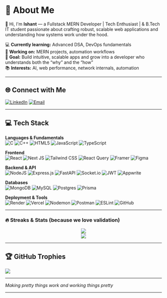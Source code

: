 # 💫 About Me
👋 Hi, I'm **Ishant** — a Fullstack MERN Developer | Tech Enthusiast | & B.Tech IT student passionate about crafting robust, scalable web applications and understanding how systems work under the hood.

💻 **Currently learning:** Advanced DSA, DevOps fundamentals  
🚀 **Working on:** MERN projects, automation workflows  
🎯 **Goal:** Build intuitive, scalable apps and grow into a developer who understands both the “why” and the “how”  
📚 **Interests:** AI, web performance, network internals, automation

---

## 🌐 Connect with Me
[![LinkedIn](https://img.shields.io/badge/LinkedIn-%230077B5.svg?logo=linkedin&logoColor=white)](https://www.linkedin.com/in/ishant9582/)
[![Email](https://img.shields.io/badge/Email-D14836?logo=gmail&logoColor=white)](mailto:iishantsharma130@gmail.com)

---

## 💻 Tech Stack

**Languages & Fundamentals**  
![C](https://img.shields.io/badge/c-%2300599C.svg?style=for-the-badge&logo=c&logoColor=white)  ![C++](https://img.shields.io/badge/c++-%2300599C.svg?style=for-the-badge&logo=c%2B%2B&logoColor=white)  ![HTML5](https://img.shields.io/badge/html5-%23E34F26.svg?style=for-the-badge&logo=html5&logoColor=white)  ![JavaScript](https://img.shields.io/badge/javascript-%23323330.svg?style=for-the-badge&logo=javascript&logoColor=%23F7DF1E)  ![TypeScript](https://img.shields.io/badge/typescript-%23007ACC.svg?style=for-the-badge&logo=typescript&logoColor=white)

**Frontend**  
![React](https://img.shields.io/badge/react-%2320232a.svg?style=for-the-badge&logo=react&logoColor=%2361DAFB)  ![Next JS](https://img.shields.io/badge/Next-black?style=for-the-badge&logo=next.js&logoColor=white)  ![Tailwind CSS](https://img.shields.io/badge/daisyui-5A0EF8?style=for-the-badge&logo=daisyui&logoColor=white)  ![React Query](https://img.shields.io/badge/-React%20Query-FF4154?style=for-the-badge&logo=react%20query&logoColor=white)  ![Framer](https://img.shields.io/badge/Framer-black?style=for-the-badge&logo=framer&logoColor=blue)  ![Figma](https://img.shields.io/badge/figma-%23F24E1E.svg?style=for-the-badge&logo=figma&logoColor=white)

**Backend & API**  
![NodeJS](https://img.shields.io/badge/node.js-6DA55F?style=for-the-badge&logo=node.js&logoColor=white)  ![Express.js](https://img.shields.io/badge/express.js-%23404d59.svg?style=for-the-badge&logo=express&logoColor=%2361DAFB)  ![FastAPI](https://img.shields.io/badge/FastAPI-005571?style=for-the-badge&logo=fastapi)  ![Socket.io](https://img.shields.io/badge/Socket.io-black?style=for-the-badge&logo=socket.io&badgeColor=010101)  ![JWT](https://img.shields.io/badge/JWT-black?style=for-the-badge&logo=JSON%20web%20tokens)  ![Appwrite](https://img.shields.io/badge/Appwrite-%23FD366E.svg?style=for-the-badge&logo=appwrite&logoColor=white)

**Databases**  
![MongoDB](https://img.shields.io/badge/MongoDB-%234ea94b.svg?style=for-the-badge&logo=mongodb&logoColor=white)  ![MySQL](https://img.shields.io/badge/mysql-4479A1.svg?style=for-the-badge&logo=mysql&logoColor=white)  ![Postgres](https://img.shields.io/badge/postgres-%23316192.svg?style=for-the-badge&logo=postgresql&logoColor=white)  ![Prisma](https://img.shields.io/badge/Prisma-3982CE?style=for-the-badge&logo=Prisma&logoColor=white)  


**Deployment & Tools**  
![Render](https://img.shields.io/badge/Render-%46E3B7.svg?style=for-the-badge&logo=render&logoColor=white)  ![Vercel](https://img.shields.io/badge/vercel-%23000000.svg?style=for-the-badge&logo=vercel&logoColor=white) ![Nodemon](https://img.shields.io/badge/NODEMON-%23323330.svg?style=for-the-badge&logo=nodemon&logoColor=%BBDEAD)  ![Postman](https://img.shields.io/badge/Postman-FF6C37?style=for-the-badge&logo=postman&logoColor=white)  ![ESLint](https://img.shields.io/badge/ESLint-4B3263?style=for-the-badge&logo=eslint&logoColor=white)  ![GitHub](https://img.shields.io/badge/github-%23121011.svg?style=for-the-badge&logo=github&logoColor=white)

---

### 🔥 Streaks & Stats (because we love validation)

<p align="center">
  <img src="https://github-readme-stats.vercel.app/api?username=ishant9582&show_icons=true&theme=radical" />
  <br/>
  <img src="https://github-readme-streak-stats.herokuapp.com/?user=ishant9582&theme=tokyonight" />
</p>

---

## 🏆 GitHub Trophies

![](https://github-profile-trophy.vercel.app/?username=ishant9582&theme=radical&no-frame=false&no-bg=true&margin-w=4)

---



  
  <p><i>Making pretty things work and working things pretty</i></p>
</div>

---
